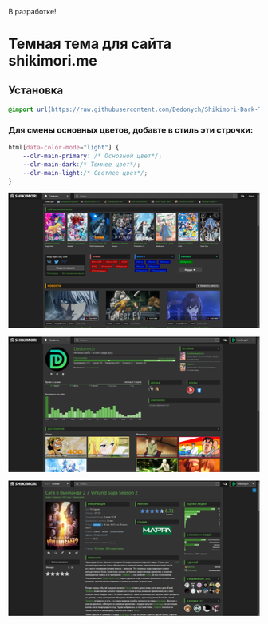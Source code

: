 В разработке!
# Темная тема для сайта shikimori.me
## Установка
```css
@import url(https://raw.githubusercontent.com/Dedonych/Shikimori-Dark-Theme/master/shikimori_dark.css);
```

### Для смены основных цветов, добавте в стиль эти строчки:
```css 
html[data-color-mode="light"] {
    --clr-main-primary: /* Основной цвет*/;
    --clr-main-dark:/* Темнее цвет*/;
    --clr-main-light:/* Светлее цвет*/;
}
```
![title](./posters/main.png)

![title](./posters/profile.png)

![title](./posters/title.png)

